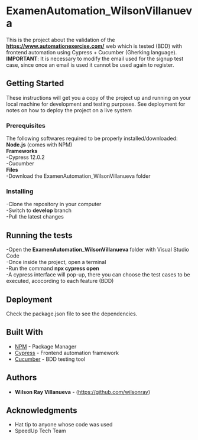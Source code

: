 # ExamenAutomation_WilsonVillanueva

This is the project about the validation of the **https://www.automationexercise.com/** web which is tested (BDD) with frontend automation using Cypress + Cucumber (Gherking language). <br />
**IMPORTANT**: It is necessary to modify the email used for the signup test case, since once an email is used it cannot be used again to register.

## Getting Started

These instructions will get you a copy of the project up and running on your local machine for development and testing purposes. See deployment for notes on how to deploy the project on a live system

### Prerequisites

The following softwares required to be properly installed/downloaded: <br />
**Node.js** (comes with NPM) <br />
**Frameworks** <br />
-Cypress 12.0.2 <br />
-Cucumber <br />
**Files** <br />
-Download the ExamenAutomation_WilsonVillanueva folder <br />

### Installing

-Clone the repository in your computer <br />
-Switch to **develop** branch <br />
-Pull the latest changes <br />

## Running the tests

-Open the **ExamenAutomation_WilsonVillanueva** folder with Visual Studio Code <br />
-Once inside the project, open a terminal <br />
-Run the command **npx cypress open** <br />
-A cypress interface will pop-up, there you can choose the test cases to be executed, acocording to each feature (BDD) <br />

## Deployment

Check the package.json file to see the dependencies.

## Built With

* [NPM](https://docs.npmjs.com/about-npm) - Package Manager
* [Cypress](https://www.cypress.io/) - Frontend automation framework
* [Cucumber](https://cucumber.io/) - BDD testing tool

## Authors

* **Wilson Ray Villanueva** - (https://github.com/wilsonray)

## Acknowledgments

* Hat tip to anyone whose code was used
* SpeedUp Tech Team
